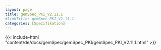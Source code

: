 ```yaml
---
layout: page
title: gemSpec_PKI_V2.11.1
#linkTitle: gemSpec_PKI_V2.11.1
categories: [Spezifikation]
---
```

{{< include-html "content/de/docs/gemSpec/gemSpec_PKI/gemSpec_PKI_V2.11.1.html" >}}